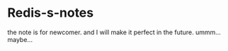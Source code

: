 # Redis-s-notes
the note is for newcomer.
and I will make it perfect in the future.
ummm... 
maybe...
